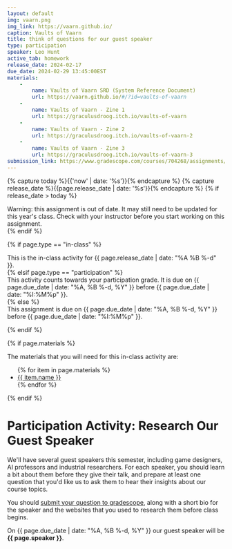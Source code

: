 ```yaml
---
layout: default
img: vaarn.png
img_link: https://vaarn.github.io/
caption: Vaults of Vaarn
title: think of questions for our guest speaker
type: participation
speaker: Leo Hunt
active_tab: homework
release_date: 2024-02-17
due_date: 2024-02-29 13:45:00EST
materials:
    - 
        name: Vaults of Vaarn SRD (System Reference Document)
        url: https://vaarn.github.io/#/?id=vaults-of-vaarn
    - 
        name: Vaults of Vaarn - Zine 1
        url: https://graculusdroog.itch.io/vaults-of-vaarn
    - 
        name: Vaults of Vaarn - Zine 2
        url: https://graculusdroog.itch.io/vaults-of-vaarn-2
    - 
        name: Vaults of Vaarn - Zine 3
        url: https://graculusdroog.itch.io/vaults-of-vaarn-3
submission_link: https://www.gradescope.com/courses/704268/assignments/4120035/
---
```


<!-- Check whether the assignment is ready to release -->
{% capture today %}{{'now' | date: '%s'}}{% endcapture %}
{% capture release_date %}{{page.release_date | date: '%s'}}{% endcapture %}
{% if release_date > today %} 
<div class="alert alert-danger">
Warning: this assignment is out of date.  It may still need to be updated for this year's class.  Check with your instructor before you start working on this assignment.
</div>
{% endif %}
<!-- End of check whether the assignment is up to date -->



{% if page.type == "in-class" %}
<!-- In class activity -->
<div class="alert alert-info">
This is the in-class activity for {{ page.release_date | date: "%A %B %-d" }}.
</div>
{% elsif page.type == "participation" %}
<div class="alert alert-info">
This activity counts towards your participation grade. It is due on {{ page.due_date | date: "%A, %B %-d, %Y" }} before {{ page.due_date | date: "%I:%M%p" }}. 
</div>
{% else %}
<!-- Homework assignment -->
<div class="alert alert-info">
This assignment is due on {{ page.due_date | date: "%A, %B %-d, %Y" }} before {{ page.due_date | date: "%I:%M%p" }}. 
</div>

{% endif %}

{% if page.materials %}
<div class="alert alert-info">
The materials that you will need for this in-class activity are:
<ul>
{% for item in page.materials %}
<li><a href="{{item.url}}">{{ item.name }}</a></li>
{% endfor %}
</ul>
</div>
{% endif %}



Participation Activity: Research Our Guest Speaker
=============================================================

We'll have several guest speakers this semester, including game designers, AI professors and industrial researchers.  For each speaker, you should learn a bit about them before they give their talk, and prepare at least one question that you'd like us to ask them to hear their insights about our course topics. 

You should [submit your question to gradescope]({{page.submission_link}}), along with a short bio for the speaker and the websites that you used to research them  before class begins.

On {{ page.due_date | date: "%A, %B %-d, %Y" }} our guest speaker will be **{{ page.speaker }}**.
